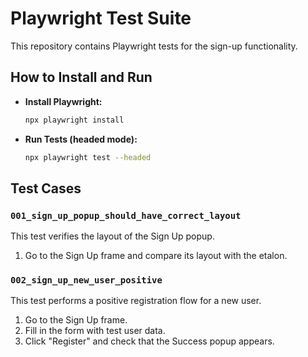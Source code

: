 # Playwright Test Suite

This repository contains Playwright tests for the sign-up functionality.

## How to Install and Run

*   **Install Playwright:**
    ```bash
    npx playwright install
    ```
*   **Run Tests (headed mode):**
    ```bash
    npx playwright test --headed
    ```

## Test Cases

### `001_sign_up_popup_should_have_correct_layout`

This test verifies the layout of the Sign Up popup.

1.  Go to the Sign Up frame and compare its layout with the etalon.

### `002_sign_up_new_user_positive`

This test performs a positive registration flow for a new user.

1.  Go to the Sign Up frame.
2.  Fill in the form with test user data.
3.  Click "Register" and check that the Success popup appears.
